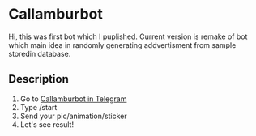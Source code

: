 # Callamburbot

Hi, this was first bot which I puplished. Current version is remake of bot which main idea in randomly generating addvertisment from sample storedin database. 

## Description

1.  Go to [Callamburbot in Telegram](t.me/Call_am_Bur_bot)
2. Type /start
3. Send your pic/animation/sticker
4.  Let's see result!


